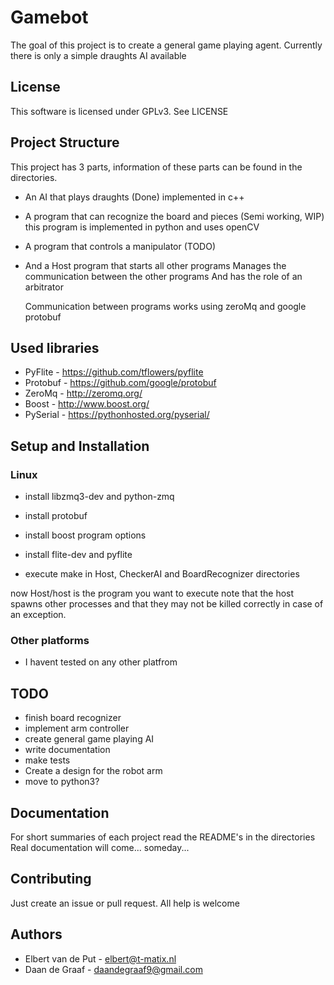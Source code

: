 ﻿# Gamebot
The goal of this project is to create a general game playing agent.
Currently there is only a simple draughts AI available

## License
This software is licensed under GPLv3. See LICENSE

## Project Structure
 This project has 3 parts, information of these parts can be found in the directories.
 * An AI that plays draughts (Done)
    implemented in c++
 * A program that can recognize the board and pieces (Semi working, WIP)
    this program is implemented in python and uses openCV
 * A program that controls a manipulator (TODO)

 * And a Host program that starts all other programs
    Manages the communication between the other programs
    And has the role of an arbitrator

    Communication between programs works using zeroMq and google protobuf


## Used libraries
* PyFlite  - https://github.com/tflowers/pyflite
* Protobuf - https://github.com/google/protobuf
* ZeroMq   - http://zeromq.org/
* Boost    - http://www.boost.org/
* PySerial - https://pythonhosted.org/pyserial/


## Setup and Installation
### Linux
* install libzmq3-dev and python-zmq
* install protobuf
* install boost program options
* install flite-dev and pyflite

* execute make in Host, CheckerAI and BoardRecognizer directories

now Host/host is the program you want to execute
note that the host spawns other processes and
that they may not be killed correctly in case of an exception.

### Other platforms
* I havent tested on any other platfrom

## TODO
* finish board recognizer
* implement arm controller
* create general game playing AI
* write documentation
* make tests
* Create a design for the robot arm
* move to python3?

## Documentation
For short summaries of each project read the README's in the directories
Real documentation will come... someday...

## Contributing
Just create an issue or pull request. All help is welcome

## Authors
* Elbert van de Put   -   elbert@t-matix.nl
* Daan de Graaf - daandegraaf9@gmail.com
